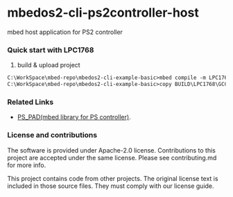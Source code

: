 # mbedos2-cli-ps2controller-host

mbed host application for PS2 controller

### Quick start with LPC1768

1. build & upload project
```txt
C:\WorkSpace\mbed-repo\mbedos2-cli-example-basic>mbed compile -m LPC1768 -t GCC_ARM
C:\WorkSpace\mbed-repo\mbedos2-cli-example-basic>copy BUILD\LPC1768\GCC_ARM\mbedos2-cli-ps2controller-host D:\
```

### Related Links

* [PS_PAD(mbed library for PS controller)](https://os.mbed.com/users/okini3939/code/PS_PAD/).

### License and contributions

The software is provided under Apache-2.0 license. Contributions to this project are accepted under the same license. Please see contributing.md for more info.

This project contains code from other projects. The original license text is included in those source files. They must comply with our license guide.

